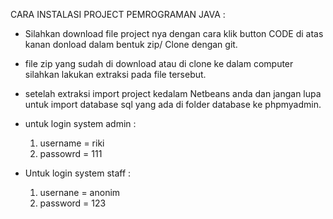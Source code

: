 CARA INSTALASI PROJECT PEMROGRAMAN JAVA :

- Silahkan download file project nya dengan cara klik button CODE di atas kanan donload dalam bentuk zip/ Clone dengan git.
- file zip yang sudah di download atau di clone ke dalam computer silahkan lakukan extraksi pada file tersebut.
- setelah extraksi import project kedalam Netbeans anda dan jangan lupa untuk import database sql yang ada di folder database ke phpmyadmin.

- untuk login system admin :
  1. username = riki
  2. passowrd = 111
  
- Untuk login system staff :
  1. usernane = anonim
  2. password = 123 
